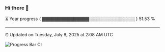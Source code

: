 ### Hi there 👋

⏳ Year progress { ▓▓▓▓▓▓▓▓▓▓▓▓▓▓▓░░░░░░░░░░░░░░░ } 51.53 %

---

⏰ Updated on Tuesday, July 8, 2025 at 2:08 AM UTC

![Progress Bar CI](https://github.com/arthurbuhl/arthurbuhl/workflows/Progress%20Bar%20CI/badge.svg)
